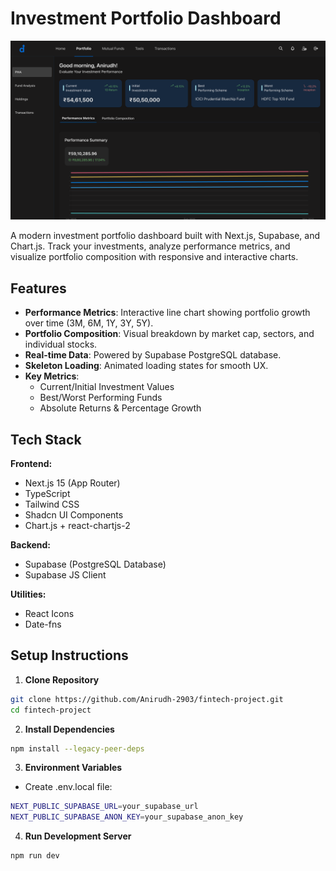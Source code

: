 # Investment Portfolio Dashboard

![Dashboard Screenshot](./public/screenshot.png) <!-- Add a screenshot here -->

A modern investment portfolio dashboard built with Next.js, Supabase, and Chart.js. Track your investments, analyze performance metrics, and visualize portfolio composition with responsive and interactive charts.

## Features

- **Performance Metrics**: Interactive line chart showing portfolio growth over time (3M, 6M, 1Y, 3Y, 5Y).
- **Portfolio Composition**: Visual breakdown by market cap, sectors, and individual stocks.
- **Real-time Data**: Powered by Supabase PostgreSQL database.
- **Skeleton Loading**: Animated loading states for smooth UX.
- **Key Metrics**:
    - Current/Initial Investment Values
    - Best/Worst Performing Funds
    - Absolute Returns & Percentage Growth

## Tech Stack

**Frontend:**
- Next.js 15 (App Router)
- TypeScript
- Tailwind CSS
- Shadcn UI Components
- Chart.js + react-chartjs-2

**Backend:**
- Supabase (PostgreSQL Database)
- Supabase JS Client

**Utilities:**
- React Icons
- Date-fns

## Setup Instructions

1. **Clone Repository**
```bash
git clone https://github.com/Anirudh-2903/fintech-project.git
cd fintech-project
```
2. **Install Dependencies**
```bash
npm install --legacy-peer-deps
```

3. **Environment Variables**
- Create .env.local file:
```bash
NEXT_PUBLIC_SUPABASE_URL=your_supabase_url
NEXT_PUBLIC_SUPABASE_ANON_KEY=your_supabase_anon_key
```
4. **Run Development Server**
```bash
npm run dev
```
